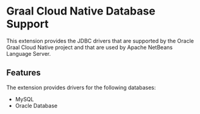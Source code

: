 # Graal Cloud Native Database Support

This extension provides the JDBC drivers that are supported by the Oracle Graal Cloud Native project and that are used by Apache NetBeans Language Server.
## Features

The extension provides drivers for the following databases:
* MySQL
* Oracle Database
